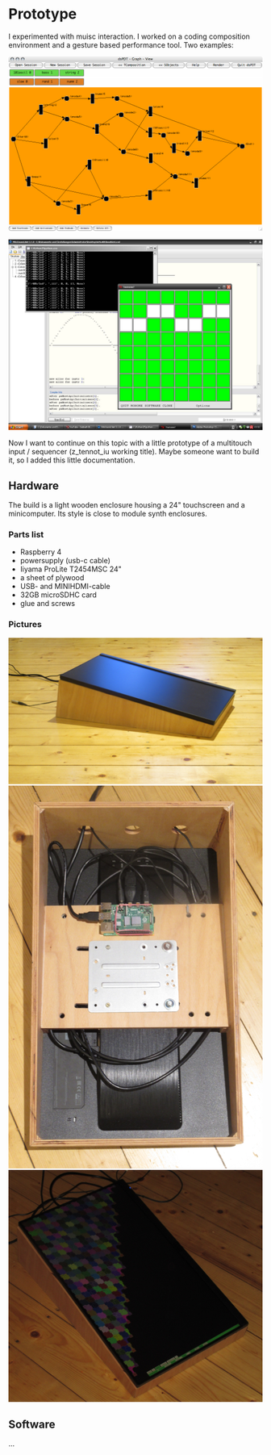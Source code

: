 # Prototype
I experimented with muisc interaction. I worked on a coding composition environment and a 
gesture based performance tool. Two examples:

![](graphcomposition_dsPDT.jpg?raw=true)

![](screenvirtu40h.jpg?raw=true)

Now I want to continue on this topic with a little prototype of a multitouch input / sequencer (z_tennot_iu working title). 
Maybe someone want to build it, so I added this little documentation.


## Hardware
The build is a light wooden enclosure housing a 24" touchscreen and a minicomputer. Its style is close to module synth enclosures.

### Parts list
- Raspberry 4
- powersupply (usb-c cable)
- Iiyama ProLite T2454MSC 24"
- a sheet of plywood
- USB- and MINIHDMI-cable
- 32GB microSDHC card
- glue and screws

### Pictures
![](tenn.jpg?raw=true)
![](backto.jpg?raw=true)
![](draknigh.jpg?raw=true)

## Software

...


